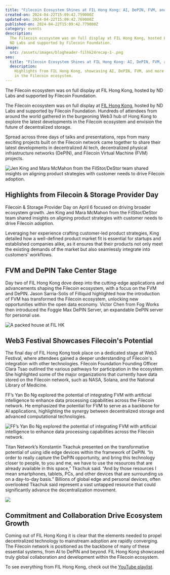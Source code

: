 ```yaml
---
title: "Filecoin Ecosystem Shines at FIL Hong Kong: AI, DePIN, FVM, and More"
created-on: 2024-04-22T15:09:42.759000Z
updated-on: 2024-04-22T15:09:42.769000Z
published-on: 2024-04-22T15:09:42.779000Z
category: events
description:
  The Filecoin ecosystem was on full display at FIL Hong Kong, hosted by
  ND Labs and supported by Filecoin Foundation.
image:
  src: /assets/images/blogheader-filhk24recap-1-.png
seo:
  title: "Filecoin Ecosystem Shines at FIL Hong Kong: AI, DePIN, FVM, and More"
  description:
    Highlights from FIL Hong Kong, showcasing AI, DePIN, FVM, and more
    in the Filecoin ecosystem.
---
```


The Filecoin ecosystem was on full display at FIL Hong Kong, hosted by ND Labs and supported by Filecoin Foundation.

The Filecoin ecosystem was on full display at [FIL Hong Kong](https://www.fil.org/events/fil-hong-kong-hosted-by-ndlabs), hosted by ND Labs and supported by Filecoin Foundation. Hundreds of attendees from around the world gathered in the burgeoning Web3 hub of Hong Kong to explore the latest developments in the Filecoin ecosystem and envision the future of decentralized storage.

Spread across three days of talks and presentations, reps from many exciting projects built on the Filecoin network came together to share their latest developments in decentralized AI tech, decentralized physical infrastructure networks (DePIN), and Filecoin Virtual Machine (FVM) projects.

![Jen King and Mara McMahon from the FilStor/DeStor team shared insights on aligning product strategies with customer needs to drive Filecoin adoption. ](/assets/images/unnamed.png)

## Highlights from Filecoin & Storage Provider Day

Filecoin & Storage Provider Day on April 6 focused on driving broader ecosystem growth. Jen King and Mara McMahon from the FilStor/DeStor team shared insights on aligning product strategies with customer needs to drive Filecoin adoption.

Leveraging her experience crafting customer-led product strategies, King detailed how a well-defined product market fit is essential for startups and established companies alike, as it ensures that their products not only meet the existing demands of the market but also seamlessly integrate into customers’ workflows.

## FVM and DePIN Take Center Stage

Day two of FIL Hong Kong dove deep into the cutting-edge applications and advancements shaping the Filecoin ecosystem, with a focus on the FVM and DePIN. Jason Sarria-Solis of Filliquid highlighted how the introduction of FVM has transformed the Filecoin ecosystem, unlocking new opportunities within the open data economy. Victor Chen from Fog Works then introduced the Foggie Max DePIN Server, an expandable DePIN server for personal use.

![A packed house at FIL HK](/assets/images/unnamed-1-.png)

## Web3 Festival Showcases Filecoin's Potential

The final day of FIL Hong Kong took place on a dedicated stage at Web3 Festival, where attendees gained a deeper understanding of Filecoin's integration with other technologies. Filecoin Foundation Founding Officer Clara Tsao outlined the various pathways for participation in the ecosystem. She highlighted some of the major organizations that currently have data stored on the Filecoin network, such as NASA, Solana, and the National Library of Medicine.

FF’s Yan Bo Ng explored the potential of integrating FVM with artificial intelligence to enhance data processing capabilities across the Filecoin network. He emphasized the potential for FVM to serve as a backbone for AI applications, highlighting the synergy between decentralized storage and advanced computational technologies.

![FF’s Yan Bo Ng explored the potential of integrating FVM with artificial intelligence to enhance data processing capabilities across the Filecoin network.](/assets/images/unnamed-2-.jpg)

Titan Network’s Konstantin Tkachuk presented on the transformative potential of using idle edge devices within the framework of DePIN. “In order to really capture the DePIN opportunity, and bring this technology closer to people, to you and me, we have to use the resources that are already available in this space,” Tkachuk said. “And by those resources I mean smartphones, tablets, PCs, and other devices that are surrounding us on a day-to-day basis.” Billions of global edge and personal devices, often overlooked Tkachuk said represent a vast untapped resource that could significantly advance the decentralization movement.

![](/assets/images/unnamed-3-.jpg)

## Commitment and Collaboration Drive Ecosystem Growth

Coming out of FIL Hong Kong it is clear that the elements needed to propel decentralized technology to mainstream adoption are rapidly converging. The Filecoin network is positioned as the backbone of many of these essential systems, from AI to DePIN and beyond. FIL Hong Kong showcased truly global collaboration and development within the Filecoin ecosystem.

To see everything from FIL Hong Kong, check out the [YouTube playlist](https://www.youtube.com/playlist?list=PLp3zrT1ewY0kmq5JSUq2IrqO3Y33PVJsK).
